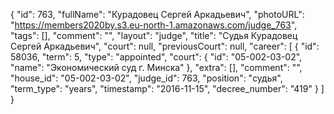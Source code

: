 {
    "id": 763,
    "fullName": "Курадовец Сергей Аркадьевич",
    "photoURL": "https://members2020by.s3.eu-north-1.amazonaws.com/judge_763",
    "tags": [],
    "comment": "",
    "layout": "judge",
    "title": "Судья Курадовец Сергей Аркадьевич",
    "court": null,
    "previousCourt": null,
    "career": [
        {
            "id": 58036,
            "term": 5,
            "type": "appointed",
            "court": {
                "id": "05-002-03-02",
                "name": "Экономический суд г. Минска"
            },
            "extra": [],
            "comment": "",
            "house_id": "05-002-03-02",
            "judge_id": 763,
            "position": "судья",
            "term_type": "years",
            "timestamp": "2016-11-15",
            "decree_number": "419"
        }
    ]
}